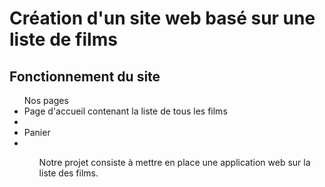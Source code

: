 # Création d'un site web basé sur une liste de films

## Fonctionnement du site
<ul>Nos pages
  <li> Page d'accueil contenant la liste de tous les films <li>
  <li> Panier <li>
<ul>  

Notre projet consiste à mettre en place une application web sur la liste des films.
